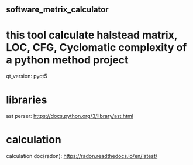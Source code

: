 ## software_metrix_calculator
# this tool calculate halstead matrix, LOC, CFG, Cyclomatic complexity of a python method project
qt_version: pyqt5
# libraries
ast perser: https://docs.python.org/3/library/ast.html
# calculation
calculation doc(radon): https://radon.readthedocs.io/en/latest/

